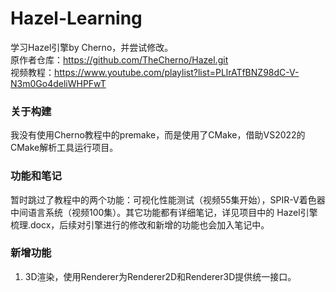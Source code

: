 # Hazel-Learning
学习Hazel引擎by Cherno，并尝试修改。  
原作者仓库：https://github.com/TheCherno/Hazel.git  
视频教程：https://www.youtube.com/playlist?list=PLlrATfBNZ98dC-V-N3m0Go4deliWHPFwT  

### 关于构建
我没有使用Cherno教程中的premake，而是使用了CMake，借助VS2022的CMake解析工具运行项目。

### 功能和笔记
暂时跳过了教程中的两个功能：可视化性能测试（视频55集开始），SPIR-V着色器中间语言系统（视频100集）。其它功能都有详细笔记，详见项目中的 Hazel引擎梳理.docx，后续对引擎进行的修改和新增的功能也会加入笔记中。

### 新增功能
1. 3D渲染，使用Renderer为Renderer2D和Renderer3D提供统一接口。